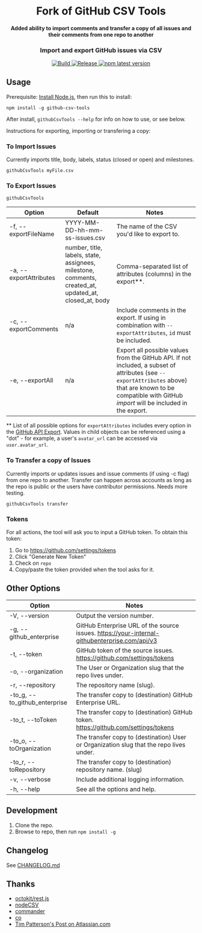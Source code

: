<h1 align="center" style="border-bottom: none;">Fork of GitHub CSV Tools</h1>
<h4 align="center">Added ability to import comments and transfer a copy of all issues and their comments from one repo to another</h4>
<h3 align="center">Import and export GitHub issues via CSV</h3>
<p align="center">
  
  <a href="https://github.com/gavinr/github-csv-tools/actions?query=workflow%3ATest+branch%3Amaster">
    <img alt="Build" src="https://github.com/gavinr/github-csv-tools/workflows/Test/badge.svg">
  </a> 
  <a href="https://github.com/gavinr/github-csv-tools/actions?query=workflow%3ARelease+branch%3Amaster">
    <img alt="Release" src="https://github.com/gavinr/github-csv-tools/workflows/Release/badge.svg">
  </a> 
  <a href="https://www.npmjs.com/package/github-csv-tools">
    <img alt="npm latest version" src="https://img.shields.io/npm/v/github-csv-tools/latest.svg">
  </a>
</p>

## Usage


Prerequisite: [Install Node.js](https://nodejs.org/en/), then run this to install:

```
npm install -g github-csv-tools
```

After install, `githubCsvTools --help` for info on how to use, or see below.

Instructions for exporting, importing or transfering a copy:

### To Import Issues

Currently imports title, body, labels, status (closed or open) and milestones.

```
githubCsvTools myFile.csv
```

### To Export Issues

```
githubCsvTools
```

| Option                 | Default                                                                                               | Notes                                                                                                                                                                                                         |
| ---------------------- | ----------------------------------------------------------------------------------------------------- | ------------------------------------------------------------------------------------------------------------------------------------------------------------------------------------------------------------- |
| -f, --exportFileName   | YYYY-MM-DD-hh-mm-ss-issues.csv                                                                        | The name of the CSV you'd like to export to.                                                                                                                                                                  |
| -a, --exportAttributes | number, title, labels, state, assignees, milestone, comments, created_at, updated_at, closed_at, body | Comma-separated list of attributes (columns) in the export**.                                                                                                                                                 |
| -c, --exportComments   | n/a                                                                                                   | Include comments in the export. If using in combination with `--exportAttributes`, `id` must be included.                                                                                                     |
| -e, --exportAll        | n/a                                                                                                   | Export all possible values from the GitHub API. If not included, a subset of attributes (see `--exportAttributes` above) that are known to be compatible with GitHub *import* will be included in the export. |

** List of all possible options for `exportAttributes` includes every option in the [GitHub API Export](https://developer.github.com/v3/issues/#response-4). Values in child objects can be referenced using a "dot" - for example, a user's `avatar_url` can be accessed via `user.avatar_url`.


### To Transfer a copy of Issues


Currently imports or updates issues and issue comments (if using -c flag) from one repo to another. Transfer can happen across accounts as long as the repo is public or the users have contributor permissions. Needs more testing.

```
githubCsvTools transfer
```
                                                                                               
### Tokens

For all actions, the tool will ask you to input a GitHub token. To obtain this token:

1. Go to https://github.com/settings/tokens
2. Click "Generate New Token"
3. Check on `repo`
4. Copy/paste the token provided when the tool asks for it.

## Other Options

| Option                         | Notes                                                                         |
| ------------------------------ | ----------------------------------------------------------------------------- |
| -V, --version                  | Output the version number.                                                    |
| -g, --github_enterprise        | GitHub Enterprise URL of the source issues. https://your-internal-githubenterprise.com/api/v3 |
| -t, --token                    | GitHub token of the source issues. https://github.com/settings/tokens         |
| -o, --organization             | The User or Organization slug that the repo lives under.                      |
| -r, --repository               | The repository name (slug).                                                   |
| -to_g, --to_github_enterprise  | The transfer copy to (destination) GitHub Enterprise URL.                     |
| -to_t, --toToken               | The transfer copy to (destination) GitHub token. https://github.com/settings/tokens |
| -to_o, --toOrganization        | The transfer copy to (destination) User or Organization slug that the repo lives under.|
| -to_r, --toRepository          | The transfer copy to (destination) repository name. (slug)                             |
| -v, --verbose                  | Include additional logging information.                                       |
| -h, --help                     | See all the options and help.                                                 |


## Development

1. Clone the repo.
2. Browse to repo, then run `npm install -g`

## Changelog

See [CHANGELOG.md](https://github.com/gavinr/github-csv-tools/blob/master/CHANGELOG.md)

## Thanks

- [octokit/rest.js](https://octokit.github.io/rest.js/)
- [nodeCSV](https://www.npmjs.com/package/csv)
- [commander](https://www.npmjs.com/package/commander)
- [co](https://www.npmjs.com/package/co)
- [Tim Patterson's Post on Atlassian.com](https://developer.atlassian.com/blog/2015/11/scripting-with-node/)
